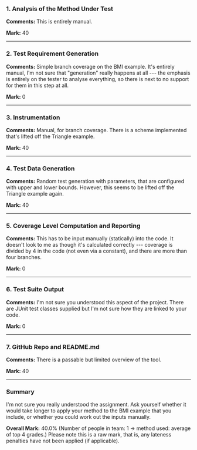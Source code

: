 ### 1. Analysis of the Method Under Test

__Comments:__ This is entirely manual.

__Mark:__ 40

---

### 2. Test Requirement Generation

__Comments:__ Simple branch coverage on the BMI example. It's entirely manual,
I'm not sure that "generation" really happens at all --- the emphasis is
entirely on the tester to analyse everything, so there is next to no support for
them in this step at all.

__Mark:__ 0

---

### 3. Instrumentation

__Comments:__ Manual, for branch coverage. There is a scheme implemented that's
lifted off the Triangle example. 

__Mark:__ 40

---

### 4. Test Data Generation

__Comments:__ Random test generation with parameters, that are configured with
upper and lower bounds. However, this seems to be lifted off the Triangle
example again. 

__Mark:__ 40

---

### 5. Coverage Level Computation and Reporting

__Comments:__ This has to be input manually (statically) into the code. It
doesn't look to me as though it's calculated correctly --- coverage is divided
by 4 in the code (not even via a constant), and there are more than four
branches.

__Mark:__ 0 

---

### 6. Test Suite Output

__Comments:__ I'm not sure you understood this aspect of the project. There are
JUnit test classes supplied but I'm not sure how they are linked to your code. 

__Mark:__ 0

---

### 7. GitHub Repo and README.md

__Comments:__ There is a passable but limited overview of the tool.

__Mark:__ 40

---

### Summary

I'm not sure you really understood the assignment. Ask yourself whether it would
take longer to apply your method to the BMI example that you include, or whether
you could work out the inputs manually. 

__Overall Mark:__ 40.0% (Number of people in team: 1 -> method used: average of top 4 grades.) Please note this is a raw mark, that is, any lateness penalties have not been applied (if applicable).